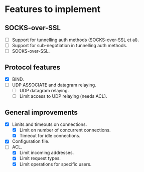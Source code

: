 # Features to implement

## SOCKS-over-SSL

  - [ ] Support for tunnelling auth methods (SOCKS-over-SSL et al).
  - [ ] Support for sub-negotiation in tunnelling auth methods.
  - [ ] SOCKS-over-SSL.

## Protocol features

  - [x] BIND.
  - [ ] UDP ASSOCIATE and datagram relaying.
    - [ ] UDP datagram relaying.
    - [ ] Limit access to UDP relaying (needs ACL).

## General improvements

  - [x] Limits and timeouts on connections.
    - [x] Limit on number of concurrent connections.
    - [x] Timeout for idle connections.
  - [x] Configuration file.
  - [ ] ACL.
    - [x] Limit incoming addresses.
    - [x] Limit request types.
    - [x] Limit operations for specific users.

